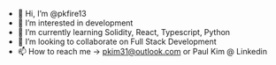 - 👋 Hi, I’m @pkfire13
- 👀 I’m interested in development
- 🌱 I’m currently learning Solidity, React, Typescript, Python
- 💞️ I’m looking to collaborate on Full Stack Development
- 📫 How to reach me -> pkim31@outlook.com or Paul Kim @ Linkedin

<!---
pkfire13/pkfire13 is a ✨ special ✨ repository because its `README.md` (this file) appears on your GitHub profile.
You can click the Preview link to take a look at your changes.
--->
